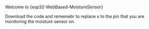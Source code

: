 Welcome to {esp32-WebBased-MoistureSensor}



Download the code and rememebr to replace x to the pin that you are monitoring the moisture sensor on.
